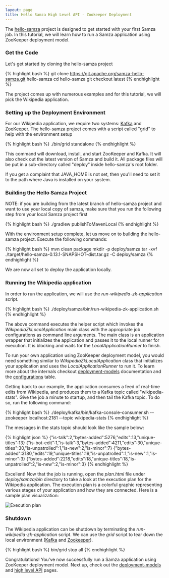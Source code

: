 ```yaml
---
layout: page
title: Hello Samza High Level API - Zookeeper Deployment
---
```

<!--
   Licensed to the Apache Software Foundation (ASF) under one or more
   contributor license agreements.  See the NOTICE file distributed with
   this work for additional information regarding copyright ownership.
   The ASF licenses this file to You under the Apache License, Version 2.0
   (the "License"); you may not use this file except in compliance with
   the License.  You may obtain a copy of the License at

       http://www.apache.org/licenses/LICENSE-2.0

   Unless required by applicable law or agreed to in writing, software
   distributed under the License is distributed on an "AS IS" BASIS,
   WITHOUT WARRANTIES OR CONDITIONS OF ANY KIND, either express or implied.
   See the License for the specific language governing permissions and
   limitations under the License.
-->

The [hello-samza](https://github.com/apache/samza-hello-samza) project is designed to get started with your first Samza job.
In this tutorial, we will learn how to run a Samza application using ZooKeeper deployment model.

### Get the Code

Let's get started by cloning the hello-samza project

{% highlight bash %}
git clone https://git.apache.org/samza-hello-samza.git hello-samza
cd hello-samza
git checkout latest
{% endhighlight %}

The project comes up with numerous examples and for this tutorial, we will pick the Wikipedia application.

### Setting up the Deployment Environment

For our Wikipedia application, we require two systems: [Kafka](http://kafka.apache.org/) and [ZooKeeper](http://zookeeper.apache.org/). The hello-samza project comes with a script called "grid" to help with the environment setup

{% highlight bash %}
./bin/grid standalone
{% endhighlight %}

This command will download, install, and start ZooKeeper and Kafka. It will also check out the latest version of Samza and build it. All package files will be put in a sub-directory called "deploy" inside hello-samza's root folder.

If you get a complaint that JAVA_HOME is not set, then you'll need to set it to the path where Java is installed on your system.

### Building the Hello Samza Project

NOTE: if you are building from the latest branch of hello-samza project and want to use your local copy of samza, make sure that you run the following step from your local Samza project first

{% highlight bash %}
./gradlew publishToMavenLocal
{% endhighlight %}

With the environment setup complete, let us move on to building the hello-samza project. Execute the following commands:

{% highlight bash %}
mvn clean package
mkdir -p deploy/samza
tar -xvf ./target/hello-samza-0.13.1-SNAPSHOT-dist.tar.gz -C deploy/samza
{% endhighlight %}

We are now all set to deploy the application locally.

### Running the Wikipedia application

In order to run the application, we will use the *run-wikipedia-zk-application* script.

{% highlight bash %}
./deploy/samza/bin/run-wikipedia-zk-application.sh
{% endhighlight %}

The above command executes the helper script which invokes the *WikipediaZkLocalApplication* main class with the appropriate job configurations as command line arguments. The main class is an application wrapper
that initializes the application and passes it to the local runner for execution. It is blocking and waits for the *LocalApplicationRunner* to finish.

To run your own application using ZooKeeper deployment model, you would need something similar to *WikipediaZkLocalApplication* class that initializes your application
and uses the *LocalApplicationRunner* to run it. To learn more about the internals checkout [deployment-models](/startup/preview/) documentation and the [configurations](/learn/documentation/{{site.version}}/jobs/configuration-table.html) table.

Getting back to our example, the application consumes a feed of real-time edits from Wikipedia, and produces them to a Kafka topic called "wikipedia-stats". Give the job a minute to startup, and then tail the Kafka topic. To do so, run the following command:

{% highlight bash %}
./deploy/kafka/bin/kafka-console-consumer.sh  --zookeeper localhost:2181 --topic wikipedia-stats
{% endhighlight %}

The messages in the stats topic should look like the sample below:

{% highlight json %}
{"is-talk":2,"bytes-added":5276,"edits":13,"unique-titles":13}
{"is-bot-edit":1,"is-talk":3,"bytes-added":4211,"edits":30,"unique-titles":30,"is-unpatrolled":1,"is-new":2,"is-minor":7}
{"bytes-added":3180,"edits":19,"unique-titles":19,"is-unpatrolled":1,"is-new":1,"is-minor":3}
{"bytes-added":2218,"edits":18,"unique-titles":18,"is-unpatrolled":2,"is-new":2,"is-minor":3}
{% endhighlight %}

Excellent! Now that the job is running, open the *plan.html* file under *deploy/samza/bin* directory to take a look at the execution plan for the Wikipedia application.
The execution plan is a colorful graphic representing various stages of your application and how they are connected. Here is a sample plan visualization:

<img src="/img/{{site.version}}/learn/tutorials/hello-samza-high-level/wikipedia-execution-plan.png" alt="Execution plan" style="max-width: 100%; height: auto;" onclick="window.open(this.src)"/>


### Shutdown

The Wikipedia application can be shutdown by terminating the *run-wikipedia-zk-application* script.
We can use the *grid* script to tear down the local environment ([Kafka](http://kafka.apache.org/) and [Zookeeper](http://zookeeper.apache.org/)).

{% highlight bash %}
bin/grid stop all
{% endhighlight %}

Congratulations! You've now successfully run a Samza application using ZooKeeper deployment model. Next up, check out the [deployment-models](/startup/preview/) and [high level API](/startup/preview.html) pages.
